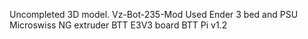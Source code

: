 Uncompleted 3D model.
Vz-Bot-235-Mod
Used Ender 3 bed and PSU
Microswiss NG extruder
BTT E3V3 board
BTT Pi v1.2 
